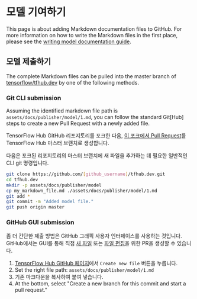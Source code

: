 <!--* freshness: { owner: 'maringeo' reviewed: '2021-05-28' review_interval: '6 months' } *-->

# 모델 기여하기

This page is about adding Markdown documentation files to GitHub. For more information on how to write the Markdown files in the first place, please see the [writing model documentation guide](writing_model_documentation.md).

## 모델 제출하기

The complete Markdown files can be pulled into the master branch of [tensorflow/tfhub.dev](https://github.com/tensorflow/tfhub.dev/tree/master) by one of the following methods.

### Git CLI submission

Assuming the identified markdown file path is `assets/docs/publisher/model/1.md`, you can follow the standard Git[Hub] steps to create a new Pull Request with a newly added file.

TensorFlow Hub GitHub 리포지토리를 포크한 다음, [이 포크에서 Pull Request](https://help.github.com/en/github/collaborating-with-issues-and-pull-requests/creating-a-pull-request-from-a-fork)를 TensorFlow Hub 마스터 브랜치로 생성합니다.

다음은 포크된 리포지토리의 마스터 브랜치에 새 파일을 추가하는 데 필요한 일반적인 CLI git 명령입니다.

```bash
git clone https://github.com/[github_username]/tfhub.dev.git
cd tfhub.dev
mkdir -p assets/docs/publisher/model
cp my_markdown_file.md ./assets/docs/publisher/model/1.md
git add *
git commit -m "Added model file."
git push origin master
```

### GitHub GUI submission

좀 더 간단한 제출 방법은 GitHub 그래픽 사용자 인터페이스를 사용하는 것입니다. GitHub에서는 GUI를 통해 직접 [새 파일](https://help.github.com/en/github/managing-files-in-a-repository/creating-new-files) 또는 [파일 편집](https://help.github.com/en/github/managing-files-in-a-repository/editing-files-in-your-repository)을 위한 PR을 생성할 수 있습니다.

1. [TensorFlow Hub GitHub 페이지](https://github.com/tensorflow/hub)에서 `Create new file` 버튼을 누릅니다.
2. Set the right file path: `assets/docs/publisher/model/1.md`
3. 기존 마크다운을 복사하여 붙여 넣습니다.
4. At the bottom, select "Create a new branch for this commit and start a pull request."
